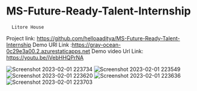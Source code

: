 # MS-Future-Ready-Talent-Internship

      Litore House

Project link: https://github.com/helloaaditya/MS-Future-Ready-Talent-Internship
Demo URl Link :https://gray-ocean-0c29e3a00.2.azurestaticapps.net
Demo video Url Link: https://youtu.be/iVebHHQPrNA


![Screenshot 2023-02-01 223734](https://user-images.githubusercontent.com/103834315/216112636-dff5e35d-874b-4b9c-85c7-299efd35541a.png)
![Screenshot 2023-02-01 223549](https://user-images.githubusercontent.com/103834315/216112653-cf42cc10-08d7-48e3-9811-accb588a7f81.png)
![Screenshot 2023-02-01 223620](https://user-images.githubusercontent.com/103834315/216112661-225632df-f239-482f-bc9b-51c3055d66f6.png)
![Screenshot 2023-02-01 223636](https://user-images.githubusercontent.com/103834315/216112676-51196847-a8af-4469-83dc-668d2de54f17.png)
![Screenshot 2023-02-01 223703](https://user-images.githubusercontent.com/103834315/216112685-d97e2f30-5a78-4e61-8ea0-ce36dda7a280.png)
